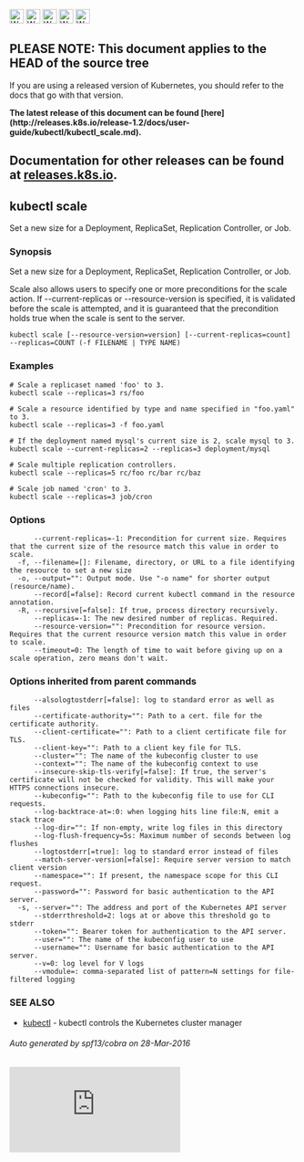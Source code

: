 <!-- BEGIN MUNGE: UNVERSIONED_WARNING -->

<!-- BEGIN STRIP_FOR_RELEASE -->

<img src="http://kubernetes.io/img/warning.png" alt="WARNING"
     width="25" height="25">
<img src="http://kubernetes.io/img/warning.png" alt="WARNING"
     width="25" height="25">
<img src="http://kubernetes.io/img/warning.png" alt="WARNING"
     width="25" height="25">
<img src="http://kubernetes.io/img/warning.png" alt="WARNING"
     width="25" height="25">
<img src="http://kubernetes.io/img/warning.png" alt="WARNING"
     width="25" height="25">

<h2>PLEASE NOTE: This document applies to the HEAD of the source tree</h2>

If you are using a released version of Kubernetes, you should
refer to the docs that go with that version.

<!-- TAG RELEASE_LINK, added by the munger automatically -->
<strong>
The latest release of this document can be found
[here](http://releases.k8s.io/release-1.2/docs/user-guide/kubectl/kubectl_scale.md).

Documentation for other releases can be found at
[releases.k8s.io](http://releases.k8s.io).
</strong>
--

<!-- END STRIP_FOR_RELEASE -->

<!-- END MUNGE: UNVERSIONED_WARNING -->

## kubectl scale

Set a new size for a Deployment, ReplicaSet, Replication Controller, or Job.

### Synopsis


Set a new size for a Deployment, ReplicaSet, Replication Controller, or Job.

Scale also allows users to specify one or more preconditions for the scale action.
If --current-replicas or --resource-version is specified, it is validated before the
scale is attempted, and it is guaranteed that the precondition holds true when the
scale is sent to the server.

```
kubectl scale [--resource-version=version] [--current-replicas=count] --replicas=COUNT (-f FILENAME | TYPE NAME)
```

### Examples

```
# Scale a replicaset named 'foo' to 3.
kubectl scale --replicas=3 rs/foo

# Scale a resource identified by type and name specified in "foo.yaml" to 3.
kubectl scale --replicas=3 -f foo.yaml

# If the deployment named mysql's current size is 2, scale mysql to 3.
kubectl scale --current-replicas=2 --replicas=3 deployment/mysql

# Scale multiple replication controllers.
kubectl scale --replicas=5 rc/foo rc/bar rc/baz

# Scale job named 'cron' to 3.
kubectl scale --replicas=3 job/cron
```

### Options

```
      --current-replicas=-1: Precondition for current size. Requires that the current size of the resource match this value in order to scale.
  -f, --filename=[]: Filename, directory, or URL to a file identifying the resource to set a new size
  -o, --output="": Output mode. Use "-o name" for shorter output (resource/name).
      --record[=false]: Record current kubectl command in the resource annotation.
  -R, --recursive[=false]: If true, process directory recursively.
      --replicas=-1: The new desired number of replicas. Required.
      --resource-version="": Precondition for resource version. Requires that the current resource version match this value in order to scale.
      --timeout=0: The length of time to wait before giving up on a scale operation, zero means don't wait.
```

### Options inherited from parent commands

```
      --alsologtostderr[=false]: log to standard error as well as files
      --certificate-authority="": Path to a cert. file for the certificate authority.
      --client-certificate="": Path to a client certificate file for TLS.
      --client-key="": Path to a client key file for TLS.
      --cluster="": The name of the kubeconfig cluster to use
      --context="": The name of the kubeconfig context to use
      --insecure-skip-tls-verify[=false]: If true, the server's certificate will not be checked for validity. This will make your HTTPS connections insecure.
      --kubeconfig="": Path to the kubeconfig file to use for CLI requests.
      --log-backtrace-at=:0: when logging hits line file:N, emit a stack trace
      --log-dir="": If non-empty, write log files in this directory
      --log-flush-frequency=5s: Maximum number of seconds between log flushes
      --logtostderr[=true]: log to standard error instead of files
      --match-server-version[=false]: Require server version to match client version
      --namespace="": If present, the namespace scope for this CLI request.
      --password="": Password for basic authentication to the API server.
  -s, --server="": The address and port of the Kubernetes API server
      --stderrthreshold=2: logs at or above this threshold go to stderr
      --token="": Bearer token for authentication to the API server.
      --user="": The name of the kubeconfig user to use
      --username="": Username for basic authentication to the API server.
      --v=0: log level for V logs
      --vmodule=: comma-separated list of pattern=N settings for file-filtered logging
```

### SEE ALSO

* [kubectl](kubectl.md)	 - kubectl controls the Kubernetes cluster manager

###### Auto generated by spf13/cobra on 28-Mar-2016

<!-- BEGIN MUNGE: GENERATED_ANALYTICS -->
[![Analytics](https://kubernetes-site.appspot.com/UA-36037335-10/GitHub/docs/user-guide/kubectl/kubectl_scale.md?pixel)]()
<!-- END MUNGE: GENERATED_ANALYTICS -->
